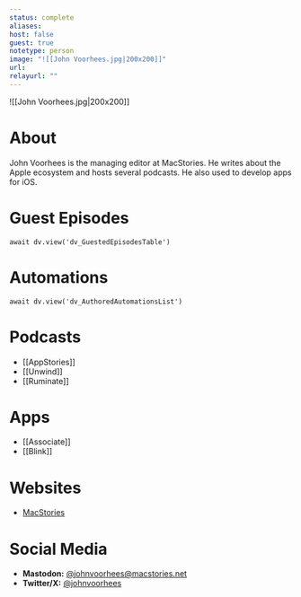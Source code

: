```yaml
---
status: complete
aliases: 
host: false
guest: true
notetype: person
image: "![[John Voorhees.jpg|200x200]]"
url: 
relayurl: ""
---
```


![[John Voorhees.jpg|200x200]]

# About
John Voorhees is the managing editor at MacStories. He writes about the Apple ecosystem and hosts several podcasts. He also used to develop apps for iOS.

# Guest Episodes
```dataviewjs
await dv.view('dv_GuestedEpisodesTable')
```
# Automations
```dataviewjs
await dv.view('dv_AuthoredAutomationsList')
```

# Podcasts
- [[AppStories]]
- [[Unwind]]
- [[Ruminate]]

# Apps
- [[Associate]]
- [[Blink]]

# Websites
- [MacStories](https://macstories.net)

# Social Media
- **Mastodon:** [@johnvoorhees@macstories.net](https://mastodon.macstories.net/@johnvoorhees)
- **Twitter/X:** [@johnvoorhees](https://twitter.com/johnvoorhees)